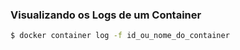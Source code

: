 ### Visualizando os Logs de um Container

```bash
$ docker container log -f id_ou_nome_do_container
```